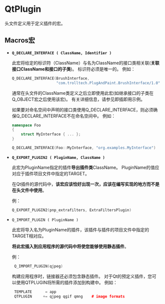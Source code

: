 # QtPlugin

<QtPlugin>头文件定义用于定义插件的宏。

## Macros宏

- **`Q_DECLARE_INTERFACE ( ClassName, Identifier )`**

  此宏将给定的标识符（ClassName）与名为ClassName的接口类相关联(**关联接口ClassName和接口的子类**)。 标识符必须是唯一的。 例如：

  ```c++
  Q_DECLARE_INTERFACE(BrushInterface,
                      "com.trolltech.PlugAndPaint.BrushInterface/1.0")
  ```

  通常在头文件的ClassName类定义之后立即使用此宏(如继承接口的子类在Q_OBJECT宏之后使用该宏)。 有关详细信息，请参见即插即用示例。

  如果要对命名空间中声明的接口类使用Q_DECLARE_INTERFACE，则必须确保Q_DECLARE_INTERFACE不在命名空间中。 例如：

  ```c++
  namespace Foo
  {
      struct MyInterface { ... };
  }
  
  Q_DECLARE_INTERFACE(Foo::MyInterface, "org.examples.MyInterface")
  ```

- **`Q_EXPORT_PLUGIN2 ( PluginName, ClassName )`**

  此宏为PluginName指定的插件**导出插件类**ClassName。 PluginName的值应对应于插件项目文件中指定的TARGET。

  在Qt插件的源代码中，**该宏应该恰好出现一次，应该在编写实现的地方而不是在头文件中使用**。

  例：

  ```c++
  Q_EXPORT_PLUGIN2(pnp_extrafilters, ExtraFiltersPlugin)
  ```

- `Q_IMPORT_PLUGIN ( PluginName )`

  此宏将导入名为PluginName的插件，该插件与插件的项目文件中指定的TARGET相对应。

  **将此宏插入到应用程序的源代码中将使您能够使用静态插件**。

  例：

  ```c++
   Q_IMPORT_PLUGIN(qjpeg)
  ```

  构建应用程序时，链接器还必须包含静态插件。 对于Qt的预定义插件，您可以使用QTPLUGIN将所需的插件添加到构建中。 例如：

  ```c++
   TEMPLATE      = app
   QTPLUGIN     += qjpeg qgif qmng    # image formats
  ```

  